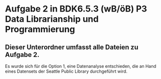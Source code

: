 # Aufgabe 2 in BDK6.5.3 (wB/öB) P3 Data Librarianship und Programmierung

## Dieser Unterordner umfasst alle Dateien zu Aufgabe 2.

Es wurde sich für die Option 1, eine Datenanalyse entschieden, die an Hand eines Datensets der Seattle Public Library durchgeführt wird.